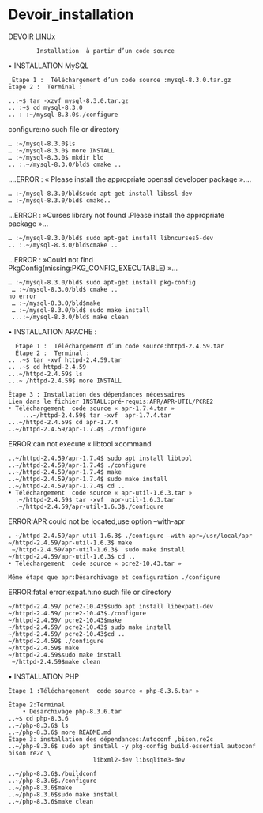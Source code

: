 # Devoir_installation
 DEVOIR LINUx
                        
			Installation  à partir d’un code source
			     
 • INSTALLATION  MySQL
          
     Étape 1 :  Téléchargement d’un code source :mysql-8.3.0.tar.gz
    Étape 2 :  Terminal :
    
    ..:~$ tar -xzvf mysql-8.3.0.tar.gz
    .. :~$ cd mysql-8.3.0
    .. : :~/mysql-8.3.0$./configure
 configure:no such file or directory
 
    … :~/mysql-8.3.0$ls
    … :~/mysql-8.3.0$ more INSTALL
    … :~/mysql-8.3.0$ mkdir bld
    .. :.~/mysql-8.3.0/bld$ cmake ..
 ….ERROR : « Please install the appropriate openssl developer package »….
 
    … :~/mysql-8.3.0/bld$sudo apt-get install libssl-dev
    … :~/mysql-8.3.0/bld$ cmake..
    
  ...ERROR : »Curses library not found .Please install the appropriate package »…
  
    … :~/mysql-8.3.0/bld$ sudo apt-get install libncurses5-dev
    .. :.~/mysql-8.3.0/bld$cmake ..
  ...ERROR : »Could not find PkgConfig(missing:PKG_CONFIG_EXECUTABLE) »…
  
    … :~/mysql-8.3.0/bld$ sudo apt-get install pkg-config
     … :~/mysql-8.3.0/bld$ cmake ..
    no error
     … :~/mysql-8.3.0/bld$make
     … :~/mysql-8.3.0/bld$ sudo make install
     ...:~/mysql-8.3.0/bld$ make clean
           
 • INSTALLATION APACHE :
 
      Étape 1 :  Téléchargement d’un code source:httpd-2.4.59.tar
      Étape 2 :  Terminal :
	.. .~$ tar -xvf httpd-2.4.59.tar
	.. .~$ cd httpd-2.4.59
	...~/httpd-2.4.59$ ls
	...~ /httpd-2.4.59$ more INSTALL
	
	Étape 3 : Installation des dépendances nécessaires
	Lien dans le fichier INSTALL:pré-requis:APR/APR-UTIL/PCRE2
    • Téléchargement  code source « apr-1.7.4.tar »
    	...~/httpd-2.4.59$ tar -xvf  apr-1.7.4.tar
	...~/httpd-2.4.59$ cd apr-1.7.4
	..~/httpd-2.4.59/apr-1.7.4$ ./configure
ERROR:can not execute « libtool »command

	..~/httpd-2.4.59/apr-1.7.4$ sudo apt install libtool
	..~/httpd-2.4.59/apr-1.7.4$ ./configure
	..~/httpd-2.4.59/apr-1.7.4$ make
	..~/httpd-2.4.59/apr-1.7.4$ sudo make install
	..~/httpd-2.4.59/apr-1.7.4$ cd ..
    • Téléchargement  code source « apr-util-1.6.3.tar »
      .~/httpd-2.4.59$ tar -xvf  apr-util-1.6.3.tar
      .~/httpd-2.4.59/apr-util-1.6.3$./configure
ERROR:APR could not be located,use option –with-apr

	. ~/httpd-2.4.59/apr-util-1.6.3$ ./configure –with-apr=/usr/local/apr
	~/httpd-2.4.59/apr-util-1.6.3$ make
     ~/httpd-2.4.59/apr-util-1.6.3$  sudo make install
	~/httpd-2.4.59/apr-util-1.6.3$ cd ..
    • Téléchargement  code source « pcre2-10.43.tar »

	Même étape que apr:Désarchivage et configuration ./configure
ERROR:fatal error:expat.h:no such file or directory
	
	~/httpd-2.4.59/ pcre2-10.43$sudo apt install libexpat1-dev
	~/httpd-2.4.59/ pcre2-10.43$./configure
	~/httpd-2.4.59/ pcre2-10.43$make
	~/httpd-2.4.59/ pcre2-10.43$ sudo make install
	~/httpd-2.4.59/ pcre2-10.43$cd ..
	~/httpd-2.4.59$ ./configure
	~/httpd-2.4.59$ make
    ~/httpd-2.4.59$sudo make install
	 ~/httpd-2.4.59$make clean

• INSTALLATION PHP

    Étape 1 :Téléchargement  code source « php-8.3.6.tar »
    
    Étape 2:Terminal
        • Desarchivage php-8.3.6.tar 
    ..~$ cd php-8.3.6
    ..~/php-8.3.6$ ls
    ..~/php-8.3.6$ more README.md
    Étape 3: installation des dépendances:Autoconf ,bison,re2c
    ..~/php-8.3.6$ sudo apt install -y pkg-config build-essential autoconf bison re2c \
                            libxml2-dev libsqlite3-dev
    
    ..~/php-8.3.6$./buildconf
    ..~/php-8.3.6$./configure
    ..~/php-8.3.6$make
    ..~/php-8.3.6$sudo make install
	..~/php-8.3.6$make clean 
                
        
        
            
